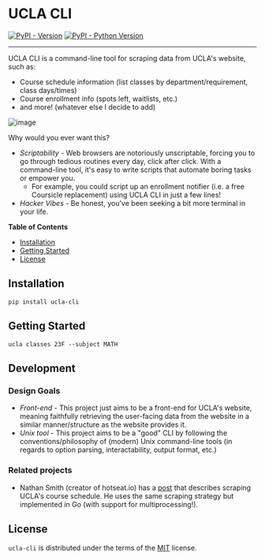 # UCLA CLI

[![PyPI - Version](https://img.shields.io/pypi/v/ucla-cli.svg)](https://pypi.org/project/ucla-cli)
[![PyPI - Python Version](https://img.shields.io/pypi/pyversions/ucla-cli.svg)](https://pypi.org/project/ucla-cli)

-----

UCLA CLI is a command-line tool for scraping data from UCLA's website, such as:
- Course schedule information (list classes by department/requirement, class days/times)
- Course enrollment info (spots left, waitlists, etc.)
- and more! (whatever else I decide to add)

![image](https://github.com/daviddavini/ucla-cli/assets/22968625/813a61af-0b55-4a1c-aece-f7c279eb7bb6)

Why would you ever want this?
- *Scriptability* - Web browsers are notoriously unscriptable, forcing you to go through tedious routines
every day, click after click. With a command-line tool, it's easy to write scripts that automate boring tasks
or empower you.
  - For example, you could script up an enrollment notifier (i.e. a free Coursicle replacement) 
using UCLA CLI in just a few lines!
- *Hacker Vibes* - Be honest, you've been seeking a bit more terminal in your life.

**Table of Contents**

- [Installation](#installation)
- [Getting Started](#installation)
- [License](#license)

## Installation

```console
pip install ucla-cli
```

## Getting Started
```console
ucla classes 23F --subject MATH
```

## Development

### Design Goals

- *Front-end* - This project just aims to be a front-end for UCLA's website, meaning faithfully retrieving the 
user-facing data from the website in a similar manner/structure as the website provides it.
- *Unix tool* - This project aims to be a "good" CLI by following the conventions/philosophy of (modern) Unix 
command-line tools (in regards to option parsing, interactability, output format, etc.)

### Related projects
- Nathan Smith (creator of hotseat.io) has a 
[post](https://nathansmith.io/posts/scraping-enrollment-data-from-the-ucla-registrar-part-one/#fnref:10)
that describes scraping UCLA's course schedule. He uses the same scraping strategy but implemented in Go
(with support for multiprocessing!).

## License

`ucla-cli` is distributed under the terms of the [MIT](https://spdx.org/licenses/MIT.html) license.
